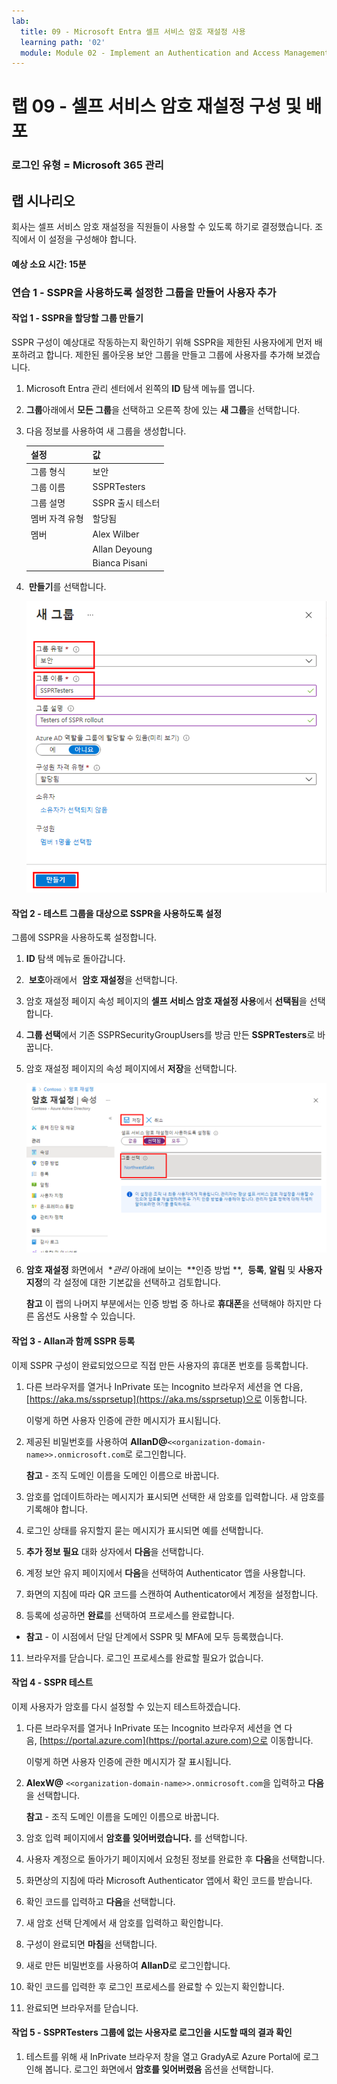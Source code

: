 ```yaml
---
lab:
  title: 09 - Microsoft Entra 셀프 서비스 암호 재설정 사용
  learning path: '02'
  module: Module 02 - Implement an Authentication and Access Management Solution
---
```


# 랩 09 - 셀프 서비스 암호 재설정 구성 및 배포

### 로그인 유형 = Microsoft 365 관리

## 랩 시나리오

회사는 셀프 서비스 암호 재설정을 직원들이 사용할 수 있도록 하기로 결정했습니다. 조직에서 이 설정을 구성해야 합니다.

#### 예상 소요 시간: 15분

### 연습 1 - SSPR을 사용하도록 설정한 그룹을 만들어 사용자 추가

#### 작업 1 - SSPR을 할당할 그룹 만들기

SSPR 구성이 예상대로 작동하는지 확인하기 위해 SSPR을 제한된 사용자에게 먼저 배포하려고 합니다. 제한된 롤아웃용 보안 그룹을 만들고 그룹에 사용자를 추가해 보겠습니다.

1. Microsoft Entra 관리 센터에서 왼쪽의 **ID** 탐색 메뉴를 엽니다.
1. **그룹**아래에서 **모든 그룹**을 선택하고 오른쪽 창에 있는 **새 그룹**을 선택합니다.

2. 다음 정보를 사용하여 새 그룹을 생성합니다.

    | **설정**| **값**|
    | :--- | :--- |
    | 그룹 형식| 보안|
    | 그룹 이름| SSPRTesters|
    | 그룹 설명| SSPR 출시 테스터|
    | 멤버 자격 유형| 할당됨|
    | 멤버| Alex Wilber |
    | |  Allan Deyoung |
    | | Bianca Pisani |
  
    
3.  **만들기**를 선택합니다.

    ![그룹 유형, 그룹 이름 및 생성이 강조 표시된 새 그룹 페이지를 표시하는 화면 이미지](./media/lp2-mod2-create-sspr-security-group.png)

#### 작업 2 - 테스트 그룹을 대상으로 SSPR을 사용하도록 설정

그룹에 SSPR을 사용하도록 설정합니다.

1. **ID** 탐색 메뉴로 돌아갑니다.

2.  **보호**아래에서  **암호 재설정**을 선택합니다.

3. 암호 재설정 페이지 속성 페이지의 **셀프 서비스 암호 재설정 사용**에서 **선택됨**을 선택합니다.

4. **그룹 선택**에서 기존 SSPRSecurityGroupUsers를 방금 만든 **SSPRTesters**로 바꿉니다.

5. 암호 재설정 페이지의 속성 페이지에서 **저장**을 선택합니다.

    ![선택됨, 그룹 선택 및 저장이 강조 표시된 암호 재설정 속성 페이지를 표시하는 화면 이미지](./media/lp2-mod2-enable-password-reset-for-selected-group.png)

6. **암호 재설정** 화면에서  **관리* 아래에 보이는  **인증 방법 **,  **등록**, **알림** 및 **사용자 지정**의 각 설정에 대한 기본값을 선택하고 검토합니다.

    **참고** 이 랩의 나머지 부분에서는 인증 방법 중 하나로 **휴대폰**을 선택해야 하지만 다른 옵션도 사용할 수 있습니다.

#### 작업 3 - Allan과 함께 SSPR 등록

이제 SSPR 구성이 완료되었으므로 직접 만든 사용자의 휴대폰 번호를 등록합니다.

1. 다른 브라우저를 열거나 InPrivate 또는 Incognito 브라우저 세션을 연 다음, [https://aka.ms/ssprsetup](https://aka.ms/ssprsetup)으로 이동합니다.

    이렇게 하면 사용자 인증에 관한 메시지가 표시됩니다.

2. 제공된 비밀번호를 사용하여 **AllanD@**`<<organization-domain-name>>.onmicrosoft.com`로 로그인합니다.

    **참고** - 조직 도메인 이름을 도메인 이름으로 바꿉니다.

3. 암호를 업데이트하라는 메시지가 표시되면 선택한 새 암호를 입력합니다. 새 암호를 기록해야 합니다.

4. 로그인 상태를 유지할지 묻는 메시지가 표시되면 예를 선택합니다.

5. **추가 정보 필요** 대화 상자에서 **다음**을 선택합니다.

6. 계정 보안 유지 페이지에서 **다음**을 선택하여 Authenticator 앱을 사용합니다.

7. 화면의 지침에 따라 QR 코드를 스캔하여 Authenticator에서 계정을 설정합니다.

8. 등록에 성공하면 **완료**를 선택하여 프로세스를 완료합니다.

  - **참고** - 이 시점에서 단일 단계에서 SSPR 및 MFA에 모두 등록했습니다.

11. 브라우저를 닫습니다. 로그인 프로세스를 완료할 필요가 없습니다.

#### 작업 4 - SSPR 테스트

이제 사용자가 암호를 다시 설정할 수 있는지 테스트하겠습니다.

1. 다른 브라우저를 열거나 InPrivate 또는 Incognito 브라우저 세션을 연 다음, [https://portal.azure.com](https://portal.azure.com)으로 이동합니다.

    이렇게 하면 사용자 인증에 관한 메시지가 잘 표시됩니다.

2. **AlexW@** `<<organization-domain-name>>.onmicrosoft.com`을 입력하고 **다음**을 선택합니다.

    **참고** - 조직 도메인 이름을 도메인 이름으로 바꿉니다.

3. 암호 입력 페이지에서 **암호를 잊어버렸습니다.** 를 선택합니다.

4. 사용자 계정으로 돌아가기 페이지에서 요청된 정보를 완료한 후 **다음**을 선택합니다.

5. 화면상의 지침에 따라 Microsoft Authenticator 앱에서 확인 코드를 받습니다.

6. 확인 코드를 입력하고 **다음**을 선택합니다.

7. 새 암호 선택 단계에서 새 암호를 입력하고 확인합니다.

8. 구성이 완료되면 **마침**을 선택합니다.

9. 새로 만든 비밀번호를 사용하여 **AllanD**로 로그인합니다.

10. 확인 코드를 입력한 후 로그인 프로세스를 완료할 수 있는지 확인합니다.

11. 완료되면 브라우저를 닫습니다.

#### 작업 5 - SSPRTesters 그룹에 없는 사용자로 로그인을 시도할 때의 결과 확인

1. 테스트를 위해 새 InPrivate 브라우저 창을 열고 GradyA로 Azure Portal에 로그인해 봅니다. 로그인 화면에서 **암호를 잊어버렸음** 옵션을 선택합니다.
